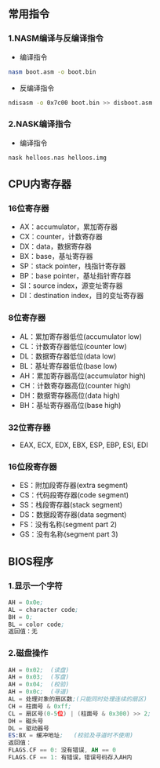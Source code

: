 ## 常用指令
### 1.NASM编译与反编译指令
* 编译指令
```sh
nasm boot.asm -o boot.bin
```
* 反编译指令
```sh
ndisasm -o 0x7c00 boot.bin >> disboot.asm
```
### 2.NASK编译指令
* 编译指令
```sh
nask helloos.nas helloos.img
```
## CPU内寄存器
### 16位寄存器
* AX：accumulator，累加寄存器
* CX：counter，计数寄存器
* DX：data，数据寄存器
* BX：base，基址寄存器
* SP：stack pointer，栈指针寄存器
* BP：base pointer，基址指针寄存器
* SI：source index，源变址寄存器
* DI：destination index，目的变址寄存器
### 8位寄存器
* AL：累加寄存器低位(accumulator low)
* CL：计数寄存器低位(counter low)
* DL：数据寄存器低位(data low)
* BL：基址寄存器低位(base low)
* AH：累加寄存器高位(accumulator high)
* CH：计数寄存器高位(counter high)
* DH：数据寄存器高位(data high)
* BH：基址寄存器高位(base high)
### 32位寄存器
* EAX, ECX, EDX, EBX, ESP, EBP, ESI, EDI
### 16位段寄存器
* ES：附加段寄存器(extra segment)
* CS：代码段寄存器(code segment)
* SS：栈段寄存器(stack segment)
* DS：数据段寄存器(data segment)
* FS：没有名称(segment part 2)
* GS：没有名称(segment part 3)

## BIOS程序
### 1.显示一个字符
```asm
AH = 0x0e;
AL = character code;
BH = 0;
BL = color code;
返回值：无
```
### 2.磁盘操作
```asm
AH = 0x02;  (读盘)
AH = 0x03;  (写盘)
AH = 0x04;  (校验)
AH = 0x0c;  (寻道)
AL = 处理对象的扇区数;(只能同时处理连续的扇区)
CH = 柱面号 & 0xff;
CL = 扇区号(0-5位) | (柱面号 & 0x300) >> 2;
DH = 磁头号
DL = 驱动器号
ES:BX = 缓冲地址;   (校验及寻道时不使用)
返回值：
FLAGS.CF == 0: 没有错误, AH == 0
FLAGS.CF == 1: 有错误，错误号码存入AH内
```